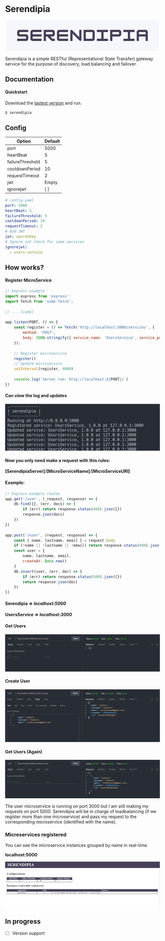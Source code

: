# Serendipia
<p align="center">
  <img src="./resources/serendipia.png" alt="Serendipia" />
</p>

Serendipia is a simple RESTful (Representational State Transfer) gateway service for the purpose of discovery, load balancing and failover.

## Documentation

#### Quickstart
Download the [lastest version](https://github.com/ushieru/serendipia/releases) and run.
```bash
$ serendipia
```
## Config
| Option           | Default |
| ---------------- | ------- |
| port             | 5000    |
| heartBeat        | 5       |
| failureThreshold | 5       |
| cooldownPeriod   | 10      |
| requestTimeout   | 2       |
| jwt              | Empty   |
| ignorejwt        | [ ]     |

```yaml
# config.yaml
port: 5000
heartBeat: 5
failureThreshold: 5
cooldownPeriod: 10
requestTimeout: 2
# Add JWT
jwt: secretKey
# Ignore jwt check for some services
ignorejwt:
  - users-service
```
## How works?
#### Register MicroService
```js
// Express example
import express from 'express'
import fetch from 'node-fetch';

// ... [code]

app.listen(PORT, () => {
    const register = () => fetch('http://localhost:5000/services', {
        method: 'POST', 
        body: JSON.stringify({ service_name: 'UsersService', service_port: PORT.toString() })
    });

    // Register microservice 
    register()
    // Update microservice 
    setInterval(register, 4000)

    console.log(`Server run: http://localhost:${PORT}/`)
})
```

#### Can view the log and updates 
![captura-0](resources/captura-0.png)

#### Now you only need make a request with this rules:

**[SerendipiaServer]**/**[MicroServiceName]**/**[MicroServiceURI]**

#### Example:
```js
// Express-example routes
app.get('/user', (_request, response) => {
    db.find({}, (err, docs) => {
        if (err) return response.status(400).json({})
        response.json(docs)
    })
})

app.post('/user', (request, response) => {
    const { name, lastname, email } = request.body
    if (!name || !lastname || !email) return response.status(400).json({})
    const user = {
        name, lastname, email,
        createAt: Date.now()
    }
    db.insert(user, (err, doc) => {
        if (err) return response.status(500).json({})
        return response.json(doc)
    })
})
```

#### Serendipia => *localhost:5000*
#### UsersService => *localhost:3000*
#### Get Users
![thunder-client-0](resources/thunder-client-0.png)
#### Create User
![thunder-client-1](resources/thunder-client-1.png)
#### Get Users (Again)
![thunder-client-2](resources/thunder-client-2.png)

The user microservice is running on port 3000 but I am still making my requests on port 5000. Serendipia will be in charge of loadbalancing (if we register more than one microservice) and pass my request to the corresponding microservice (identified with the name).

### Micreservices registered

You can see the microservice instances grouped by name in real-time.

**localhost:5000**

![index](resources/index.png)

## In progress
- [ ] Version support
